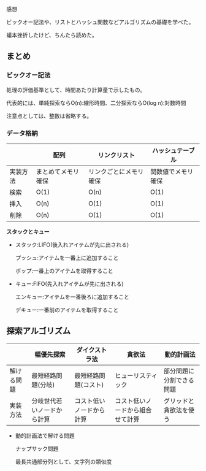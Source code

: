感想

ビックオー記法や、リストとハッシュ関数などアルゴリズムの基礎を学べた。

蟻本挫折したけど、ちんたら読めた。



## まとめ

### ビックオー記法

処理の評価基準として、時間あたり計算量で示したもの。

代表的には、単純探索ならO(n):線形時間、二分探索ならO(log n):対数時間

注意点としては、整数は省略する。

### データ格納



|          | 配列               | リンクリスト           | ハッシュテーブル   |
| -------- | ------------------ | ---------------------- | ------------------ |
| 実装方法 | まとめてメモリ確保 | リンクごとにメモリ確保 | 関数値でメモリ確保 |
| 検索     | O(1)               | O(n)                   | O(1)               |
| 挿入     | O(n)               | O(1)                   | O(1)               |
| 削除     | O(n)               | O(1)                   | O(1)               |

**スタックとキュー**

* スタック:LIFO(後入れアイテムが先に出される)

  プッシュ:アイテムを一番上に追加すること

  ポップ:一番上のアイテムを取得すること

* キュー:FIFO(先入れアイテムが先に出される)

  エンキュー:アイテムを一番後ろに追加すること

  デキュー:一番前のアイテムを取得すること



## 探索アルゴリズム

|            | 幅優先探索                 | ダイクストラ法           | 貪欲法                           | 動的計画法               |
| ---------- | -------------------------- | ------------------------ | -------------------------------- | ------------------------ |
| 解ける問題 | 最短経路問題(分岐)         | 最短経路問題(コスト)     | ヒューリスティック               | 部分問題に分割できる問題 |
| 実装方法   | 分岐世代若いノードから計算 | コスト低いノードから計算 | コスト低いノードから組合せて計算 | グリッドと貪欲法を使う   |

* 動的計画法で解ける問題

  ナップサック問題

  最長共通部分列として、文字列の類似度

